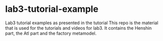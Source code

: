 # lab3-tutorial-example
Lab3 tutorial examples as presented in the tutorial
This repo is the material that is used for the tutorials and videos for lab3. It contains the Henshin part, the Atl part and the factory metamodel.

